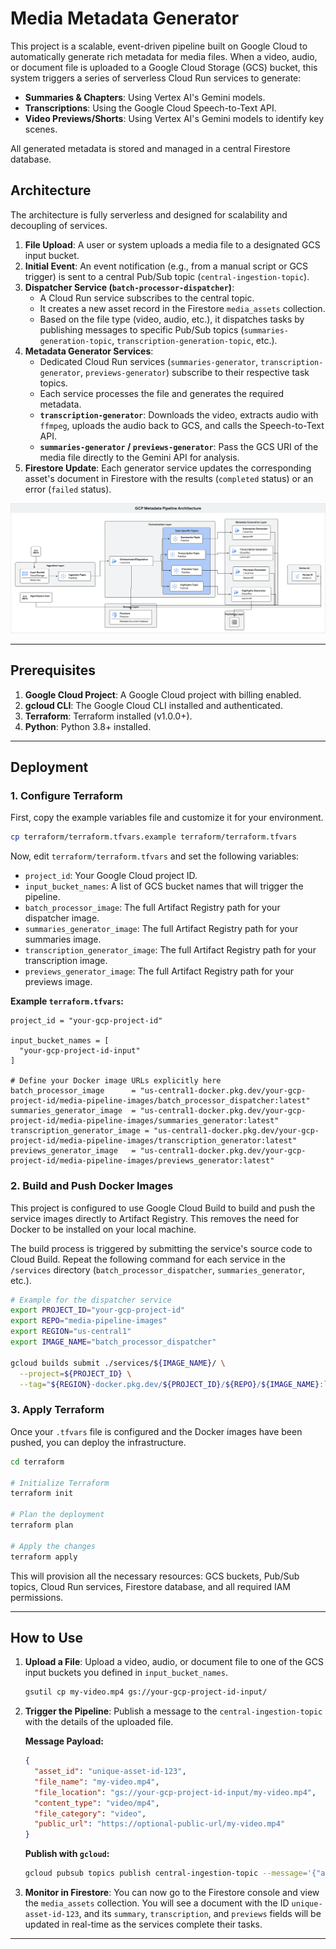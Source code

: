 # Media Metadata Generator

This project is a scalable, event-driven pipeline built on Google Cloud to automatically generate rich metadata for media files. When a video, audio, or document file is uploaded to a Google Cloud Storage (GCS) bucket, this system triggers a series of serverless Cloud Run services to generate:

-   **Summaries & Chapters**: Using Vertex AI's Gemini models.
-   **Transcriptions**: Using the Google Cloud Speech-to-Text API.
-   **Video Previews/Shorts**: Using Vertex AI's Gemini models to identify key scenes.

All generated metadata is stored and managed in a central Firestore database.

## Architecture

The architecture is fully serverless and designed for scalability and decoupling of services.

1.  **File Upload**: A user or system uploads a media file to a designated GCS input bucket.
2.  **Initial Event**: An event notification (e.g., from a manual script or GCS trigger) is sent to a central Pub/Sub topic (`central-ingestion-topic`).
3.  **Dispatcher Service (`batch-processor-dispatcher`)**:
    -   A Cloud Run service subscribes to the central topic.
    -   It creates a new asset record in the Firestore `media_assets` collection.
    -   Based on the file type (video, audio, etc.), it dispatches tasks by publishing messages to specific Pub/Sub topics (`summaries-generation-topic`, `transcription-generation-topic`, etc.).
4.  **Metadata Generator Services**:
    -   Dedicated Cloud Run services (`summaries-generator`, `transcription-generator`, `previews-generator`) subscribe to their respective task topics.
    -   Each service processes the file and generates the required metadata.
    -   **`transcription-generator`**: Downloads the video, extracts audio with `ffmpeg`, uploads the audio back to GCS, and calls the Speech-to-Text API.
    -   **`summaries-generator` / `previews-generator`**: Pass the GCS URI of the media file directly to the Gemini API for analysis.
5.  **Firestore Update**: Each generator service updates the corresponding asset's document in Firestore with the results (`completed` status) or an error (`failed` status).

<p align="center">
  <img src="docs/images/architecture.png" alt="Architecture Diagram" width="800">
</p>

---

## Prerequisites

1.  **Google Cloud Project**: A Google Cloud project with billing enabled.
2.  **gcloud CLI**: The Google Cloud CLI installed and authenticated.
3.  **Terraform**: Terraform installed (v1.0.0+).
4.  **Python**: Python 3.8+ installed.

---

## Deployment

### 1. Configure Terraform

First, copy the example variables file and customize it for your environment.

```bash
cp terraform/terraform.tfvars.example terraform/terraform.tfvars
```

Now, edit `terraform/terraform.tfvars` and set the following variables:

-   `project_id`: Your Google Cloud project ID.
-   `input_bucket_names`: A list of GCS bucket names that will trigger the pipeline.
-   `batch_processor_image`: The full Artifact Registry path for your dispatcher image.
-   `summaries_generator_image`: The full Artifact Registry path for your summaries image.
-   `transcription_generator_image`: The full Artifact Registry path for your transcription image.
-   `previews_generator_image`: The full Artifact Registry path for your previews image.

**Example `terraform.tfvars`:**
```hcl
project_id = "your-gcp-project-id"

input_bucket_names = [
  "your-gcp-project-id-input"
]

# Define your Docker image URLs explicitly here
batch_processor_image      = "us-central1-docker.pkg.dev/your-gcp-project-id/media-pipeline-images/batch_processor_dispatcher:latest"
summaries_generator_image  = "us-central1-docker.pkg.dev/your-gcp-project-id/media-pipeline-images/summaries_generator:latest"
transcription_generator_image = "us-central1-docker.pkg.dev/your-gcp-project-id/media-pipeline-images/transcription_generator:latest"
previews_generator_image   = "us-central1-docker.pkg.dev/your-gcp-project-id/media-pipeline-images/previews_generator:latest"
```

### 2. Build and Push Docker Images

This project is configured to use Google Cloud Build to build and push the service images directly to Artifact Registry. This removes the need for Docker to be installed on your local machine.

The build process is triggered by submitting the service's source code to Cloud Build. Repeat the following command for each service in the `/services` directory (`batch_processor_dispatcher`, `summaries_generator`, etc.).

```bash
# Example for the dispatcher service
export PROJECT_ID="your-gcp-project-id"
export REPO="media-pipeline-images"
export REGION="us-central1"
export IMAGE_NAME="batch_processor_dispatcher"

gcloud builds submit ./services/${IMAGE_NAME}/ \
  --project=${PROJECT_ID} \
  --tag="${REGION}-docker.pkg.dev/${PROJECT_ID}/${REPO}/${IMAGE_NAME}:latest"
```

### 3. Apply Terraform

Once your `.tfvars` file is configured and the Docker images have been pushed, you can deploy the infrastructure.

```bash
cd terraform

# Initialize Terraform
terraform init

# Plan the deployment
terraform plan

# Apply the changes
terraform apply
```

This will provision all the necessary resources: GCS buckets, Pub/Sub topics, Cloud Run services, Firestore database, and all required IAM permissions.

---

## How to Use

1.  **Upload a File**: Upload a video, audio, or document file to one of the GCS input buckets you defined in `input_bucket_names`.

    ```bash
    gsutil cp my-video.mp4 gs://your-gcp-project-id-input/
    ```

2.  **Trigger the Pipeline**: Publish a message to the `central-ingestion-topic` with the details of the uploaded file.

    **Message Payload:**
    ```json
    {
      "asset_id": "unique-asset-id-123",
      "file_name": "my-video.mp4",
      "file_location": "gs://your-gcp-project-id-input/my-video.mp4",
      "content_type": "video/mp4",
      "file_category": "video",
      "public_url": "https://optional-public-url/my-video.mp4"
    }
    ```

    **Publish with `gcloud`:**
    ```bash
    gcloud pubsub topics publish central-ingestion-topic --message='{"asset_id": "unique-asset-id-123", "file_name": "my-video.mp4", "file_location": "gs://your-gcp-project-id-input/my-video.mp4", "content_type": "video/mp4", "file_category": "video"}'
    ```

3.  **Monitor in Firestore**: You can now go to the Firestore console and view the `media_assets` collection. You will see a document with the ID `unique-asset-id-123`, and its `summary`, `transcription`, and `previews` fields will be updated in real-time as the services complete their tasks.

---